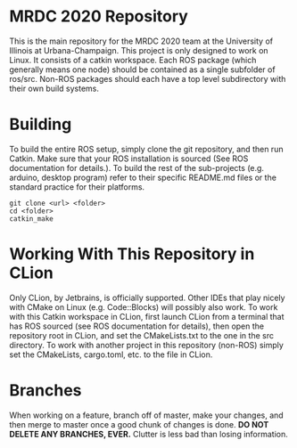 # MRDC 2020 Repository
This is the main repository for the MRDC 2020 team at the University of Illinois at Urbana-Champaign. This project is only designed to work on Linux. It consists of a catkin workspace. Each ROS package (which generally means one node) should be contained as a single subfolder of ros/src. Non-ROS packages should each have a top level subdirectory with their own build systems.

# Building
To build the entire ROS setup, simply clone the git repository, and then run Catkin. Make sure that your ROS installation is sourced (See ROS documentation for details.). To build the rest of the sub-projects (e.g. arduino, desktop program) refer to their specific README.md files or the standard practice for their platforms.

```
git clone <url> <folder>
cd <folder>
catkin_make
``` 

# Working With This Repository in CLion
Only CLion, by Jetbrains, is officially supported. Other IDEs that play nicely with CMake on Linux (e.g. Code::Blocks) will possibly also work. To work with this Catkin workspace in CLion, first launch CLion from a terminal that has ROS sourced (see ROS documentation for details), then open the repository root in CLion, and set the CMakeLists.txt to the one in the src directory. To work with another project in this repository (non-ROS) simply set the CMakeLists, cargo.toml, etc. to the file in CLion. 

# Branches
When working on a feature, branch off of master, make your changes, and then merge to master once a good chunk of changes is done. **DO NOT DELETE ANY BRANCHES, EVER.** Clutter is less bad than losing information.